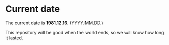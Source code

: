# Current date

The current date is **1981.12.16.** (YYYY.MM.DD.)

This repository will be good when the world ends, so we will know how long it lasted.